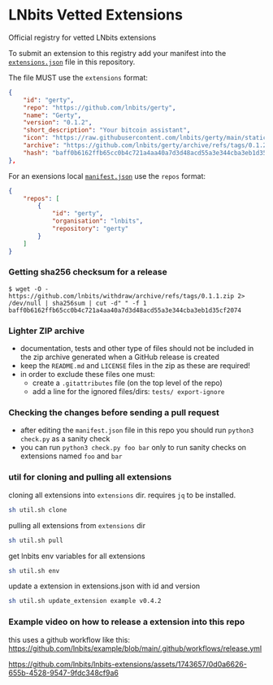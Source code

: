 # LNbits Vetted Extensions

Official registry for vetted LNbits extensions

To submit an extension to this registry add your manifest into the [`extensions.json`](extensions.json) file in this repository.

The file MUST use the `extensions` format:

```json
{
    "id": "gerty",
    "repo": "https://github.com/lnbits/gerty",
    "name": "Gerty",
    "version": "0.1.2",
    "short_description": "Your bitcoin assistant",
    "icon": "https://raw.githubusercontent.com/lnbits/gerty/main/static/gerty.png",
    "archive": "https://github.com/lnbits/gerty/archive/refs/tags/0.1.2.zip",
    "hash": "baff0b6162ffb65cc0b4c721a4aa40a7d3d48acd55a3e344cba3eb1d35cf2074"
},
```

For an exensions local [`manifest.json`](https://github.com/lnbits/gerty/blob/main/manifest.json) use the `repos` format:

```json
{
    "repos": [
        {
            "id": "gerty",
            "organisation": "lnbits",
            "repository": "gerty"
        }
    ]
}
```

### Getting sha256 checksum for a release

```console
$ wget -O - https://github.com/lnbits/withdraw/archive/refs/tags/0.1.1.zip 2> /dev/null | sha256sum | cut -d" " -f 1
baff0b6162ffb65cc0b4c721a4aa40a7d3d48acd55a3e344cba3eb1d35cf2074
```

### Lighter ZIP archive

-   documentation, tests and other type of files should not be included in the zip archive generated when a GitHub release is created
-   keep the `README.md` and `LICENSE` files in the zip as these are required!
-   in order to exclude these files one must:
    -   create a `.gitattributes` file (on the top level of the repo)
    -   add a line for the ignored files/dirs: `tests/ export-ignore`

### Checking the changes before sending a pull request

-   after editing the `manifest.json` file in this repo you should run `python3 check.py` as a sanity check
-   you can run `python3 check.py foo bar` only to run sanity checks on extensions named `foo` and `bar`

### util for cloning and pulling all extensions

cloning all extensions into `extensions` dir. requires `jq` to be installed.

```sh
sh util.sh clone
```

pulling all extensions from `extensions` dir

```sh
sh util.sh pull
```

get lnbits env variables for all extensions

```sh
sh util.sh env
```

update a extension in extensions.json with id and version

```sh
sh util.sh update_extension example v0.4.2
```

### Example video on how to release a extension into this repo

this uses a github workflow like this: https://github.com/lnbits/example/blob/main/.github/workflows/release.yml

https://github.com/lnbits/lnbits-extensions/assets/1743657/0d0a6626-655b-4528-9547-9fdc348cf9a6
